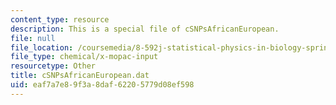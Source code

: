 ```yaml
---
content_type: resource
description: This is a special file of cSNPsAfricanEuropean.
file: null
file_location: /coursemedia/8-592j-statistical-physics-in-biology-spring-2011/eaf7a7e89f3a8daf62205779d08ef598_cSNPsAfricanEuropean.dat
file_type: chemical/x-mopac-input
resourcetype: Other
title: cSNPsAfricanEuropean.dat
uid: eaf7a7e8-9f3a-8daf-6220-5779d08ef598
---
```

